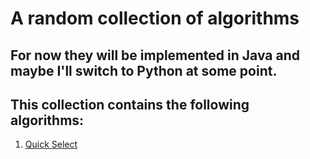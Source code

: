 # A random collection of algorithms 

## For now they will be implemented in **Java** and maybe I'll switch to **Python** at some point.

## This collection contains the following algorithms:

1. [Quick Select](/Quick-Select)